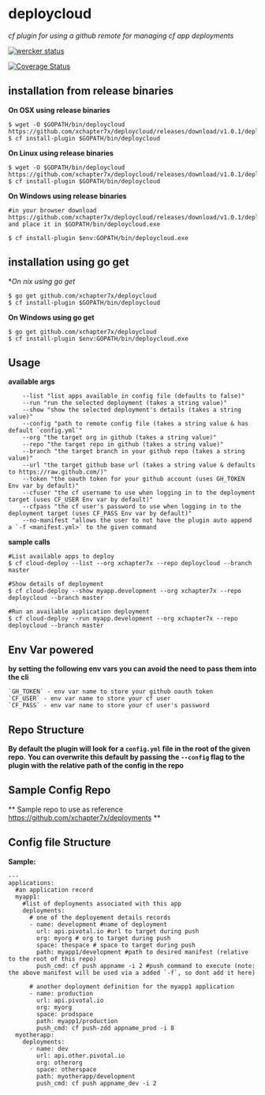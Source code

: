 # deploycloud 

*cf plugin for using a github remote for managing cf app deployments*

[![wercker status](https://app.wercker.com/status/9a6553ba12248db71c8e452c2723e6c3/s/master "wercker status")](https://app.wercker.com/project/bykey/9a6553ba12248db71c8e452c2723e6c3)

[![Coverage Status](https://coveralls.io/repos/xchapter7x/deploycloud/badge.svg?branch=master&service=github)](https://coveralls.io/github/xchapter7x/deploycloud?branch=master)

## installation from release binaries

**On OSX using release binaries**
```
$ wget -O $GOPATH/bin/deploycloud https://github.com/xchapter7x/deploycloud/releases/download/v1.0.1/deploycloud_darwin_amd64
$ cf install-plugin $GOPATH/bin/deploycloud
```

**On Linux using release binaries**
```
$ wget -O $GOPATH/bin/deploycloud https://github.com/xchapter7x/deploycloud/releases/download/v1.0.1/deploycloud_linux_amd64
$ cf install-plugin $GOPATH/bin/deploycloud
```

**On Windows using release binaries**
```
#in your browser download https://github.com/xchapter7x/deploycloud/releases/download/v1.0.1/deploycloud_windows_amd64.exe and place it in $GOPATH/bin/deploycloud.exe

$ cf install-plugin $env:GOPATH/bin/deploycloud.exe
```

## installation using go get

**On *nix using go get**
```
$ go get github.com/xchapter7x/deploycloud
$ cf install-plugin $GOPATH/bin/deploycloud
```

**On Windows using go get**
```
$ go get github.com/xchapter7x/deploycloud
$ cf install-plugin $env:GOPATH/bin/deploycloud.exe
```

## Usage
**available args**
```
	--list "list apps available in config file (defaults to false)"
	--run "run the selected deployment (takes a string value)"
	--show "show the selected deployment's details (takes a string value)"
	--config "path to remote config file (takes a string value & has default `config.yml`"
	--org "the target org in github (takes a string value)"
	--repo "the target repo in github (takes a string value)"
	--branch "the target branch in your github repo (takes a string value)"
	--url "the target github base url (takes a string value & defaults to https://raw.github.com/)"
	--token "the oauth token for your github account (uses GH_TOKEN Env var by default)"
	--cfuser "the cf username to use when logging in to the deployment target (uses CF_USER Env var by default)"
	--cfpass "the cf user's password to use when logging in to the deployment target (uses CF_PASS Env var by default)"
	--no-manifest "allows the user to not have the plugin auto append a `-f <manifest.yml>` to the given command
```

**sample calls**
```
#List available apps to deploy
$ cf cloud-deploy --list --org xchapter7x --repo deploycloud --branch master

#Show details of deployment
$ cf cloud-deploy --show myapp.development --org xchapter7x --repo deploycloud --branch master

#Run an available application deployment
$ cf cloud-deploy --run myapp.development --org xchapter7x --repo deploycloud --branch master
```

## Env Var powered
**by setting the following env vars you can avoid the need to pass them into the cli**
```
`GH_TOKEN` - env var name to store your github oauth token
`CF_USER` - env var name to store your cf user
`CF_PASS` - env var name to store your cf user's password
```

## Repo Structure
**By default the plugin will look for a `config.yml` file in the root of the given repo.**
**You can overwrite this default by passing the `--config` flag to the plugin with the relative path of the config in the repo**

## Sample Config Repo
** Sample repo to use as reference https://github.com/xchapter7x/deployments **

## Config file Structure

**Sample:**
```
---
applications:
  #an application record
  myapp1:
    #list of deployments associated with this app
    deployments:
      # one of the deployement details records
      - name: development #name of deployment
        url: api.pivotal.io #url to target during push
        org: myorg # org to target during push
        space: thespace # space to target during push
        path: myapp1/development #path to desired manifest (relative to the root of this repo)
        push_cmd: cf push appname -i 2 #push command to execute (note: the above manifest will be used via a added `-f`, so dont add it here)
      
      # another deployment definition for the myapp1 application
      - name: production
        url: api.pivotal.io
        org: myorg
        space: prodspace
        path: myapp1/production
        push_cmd: cf push-zdd appname_prod -i 8
  myotherapp:
    deployments:
      - name: dev
        url: api.other.pivotal.io
        org: otherorg
        space: otherspace
        path: myotherapp/development
        push_cmd: cf push appname_dev -i 2
```
